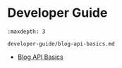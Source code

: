 # Developer Guide

```{toctree}
:maxdepth: 3

developer-guide/blog-api-basics.md
```

* [Blog API Basics](./developer-guide/blog-api-basics.md)

